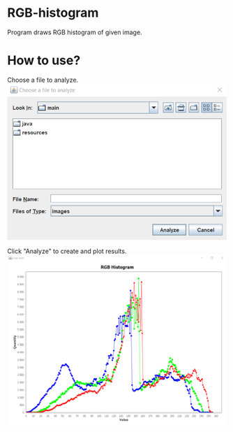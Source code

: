 # RGB-histogram

Program draws RGB histogram of given image.

# How to use?

Choose a file to analyze.
![alt text](https://github.com/JakubBekier/RGB-histogram/blob/main/readme_images/toAnalyze.png)

Click "Analyze" to create and plot results.
![alt text](https://github.com/JakubBekier/RGB-histogram/blob/main/readme_images/results.png)
